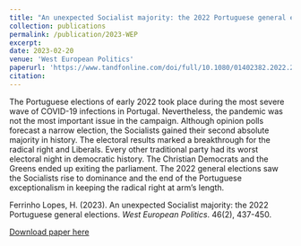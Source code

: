```yaml
---
title: "An unexpected Socialist majority: the 2022 Portuguese general elections"
collection: publications
permalink: /publication/2023-WEP
excerpt: 
date: 2023-02-20
venue: 'West European Politics'
paperurl: 'https://www.tandfonline.com/doi/full/10.1080/01402382.2022.2070983'
citation: 
---
```


The Portuguese elections of early 2022 took place during the most severe wave of COVID-19 infections in Portugal. Nevertheless, the pandemic was not the most important issue in the campaign. Although opinion polls forecast a narrow election, the Socialists gained their second absolute majority in history. The electoral results marked a breakthrough for the radical right and Liberals. Every other traditional party had its worst electoral night in democratic history. The Christian Democrats and the Greens ended up exiting the parliament. The 2022 general elections saw the Socialists rise to dominance and the end of the Portuguese exceptionalism in keeping the radical right at arm’s length.

Ferrinho Lopes, H. (2023). An unexpected Socialist majority: the 2022 Portuguese general elections. <i>West European Politics</i>. 46(2), 437-450.

[Download paper here](https://www.tandfonline.com/doi/pdf/10.1080/01402382.2022.2070983?casa_token=LcYisGvvnAgAAAAA:crAT_E-1iAN4OAOFmhm-S3WVaQplB5ayAlIESzTYBNLhh7yegYlg9JL5K7w0uOAvdUJYpASwsS0Lwg)

